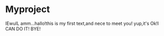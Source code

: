 # Myproject
IEwuIL
amm...hallo!this is my first text,and nece to meet you!
yup,it's Ok!I CAN DO IT!
BYE!
